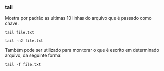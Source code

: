 ### tail

Mostra por padrão as ultimas 10 linhas do arquivo que é passado como chave.

``tail file.txt``

``tail -n2 file.txt``

Também pode ser utilizado para monitorar o que é escrito em determinado arquivo, da seguinte forma:

``tail -f file.txt``

